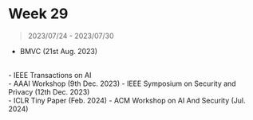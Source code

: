 # Week 29

> 2023/07/24 - 2023/07/30

- BMVC (21st Aug. 2023)  
<br />
- IEEE Transactions on AI  
<br />
- AAAI Workshop (9th Dec. 2023)  
- IEEE Symposium on Security and Privacy (12th Dec. 2023)  
<br />
- ICLR Tiny Paper (Feb. 2024)  
- ACM Workshop on AI And Security (Jul. 2024)  
